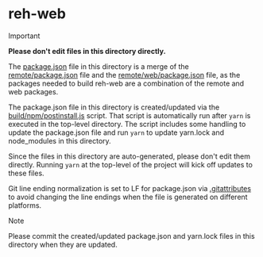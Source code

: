 # reh-web

> [!IMPORTANT]
> **Please don't edit files in this directory directly.**

The [package.json](./package.json) file in this directory is a merge of the [remote/package.json](../package.json) file and the [remote/web/package.json](../web/package.json) file, as the packages needed to build reh-web are a combination of the remote and web packages.

The package.json file in this directory is created/updated via the [build/npm/postinstall.js](../../build/npm/postinstall.js) script. That script is automatically run after `yarn` is executed in the top-level directory. The script includes some handling to update the package.json file and run `yarn` to update yarn.lock and node_modules in this directory.

Since the files in this directory are auto-generated, please don't edit them directly. Running `yarn` at the top-level of the project will kick off updates to these files.

Git line ending normalization is set to LF for package.json via [.gitattributes](./.gitattributes) to avoid changing the line endings when the file is generated on different platforms.

> [!NOTE]
> Please commit the created/updated package.json and yarn.lock files in this directory when they are updated.
